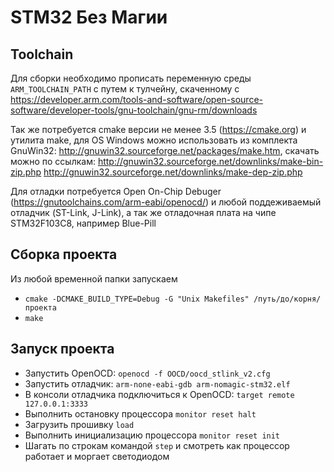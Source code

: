 
# STM32 Без Магии

## Toolchain
Для сборки необходимо прописать переменную среды  ```ARM_TOOLCHAIN_PATH``` с путем к 
тулчейну, скаченному с https://developer.arm.com/tools-and-software/open-source-software/developer-tools/gnu-toolchain/gnu-rm/downloads

Так же потребуется cmake версии не менее 3.5 (https://cmake.org)
и утилита make, для OS Windows можно использовать из комплекта GnuWin32:
http://gnuwin32.sourceforge.net/packages/make.htm, скачать можно по ссылкам:
http://gnuwin32.sourceforge.net/downlinks/make-bin-zip.php
http://gnuwin32.sourceforge.net/downlinks/make-dep-zip.php

Для отладки потребуется Open On-Chip Debuger (https://gnutoolchains.com/arm-eabi/openocd/) 
и любой поддеживаемый отладчик (ST-Link, J-Link), а так же отладочная плата на чипе STM32F103C8, например Blue-Pill 
## Сборка проекта
Из любой временной папки запускаем 
* ```cmake -DCMAKE_BUILD_TYPE=Debug -G "Unix Makefiles" /путь/до/корня/проекта```
* ```make```

## Запуск проекта
* Запустить OpenOCD: ```openocd -f OOCD/oocd_stlink_v2.cfg```
* Запустить отладчик: ```arm-none-eabi-gdb arm-nomagic-stm32.elf```
* В консоли отладчика подключиться к OpenOCD: ```target remote 127.0.0.1:3333```
* Выполнить остановку процессора ```monitor reset halt```
* Загрузить прошивку ```load```
* Выполнить инициализацию процессора ```monitor reset init```
* Шагать по строкам командой ```step``` и смотреть как процессор работает и моргает светодиодом